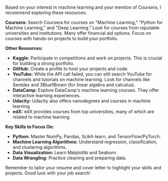 Based on your interest in machine learning and your mention of Coursera, I recommend exploring these resources:

**Coursera:** Search Coursera for courses on "Machine Learning," "Python for Machine Learning," and "Deep Learning."  Look for courses from reputable universities and institutions.  Many offer financial aid options.  Focus on courses with hands-on projects to build your portfolio.

**Other Resources:**

* **Kaggle:** Participate in competitions and work on projects.  This is crucial for building a strong portfolio.
* **GitHub:** Create a profile to host your projects and code.
* **YouTube:** While the API call failed, you can still search YouTube for channels and tutorials on machine learning.  Look for channels like Sentdex and 3Blue1Brown (for linear algebra and calculus).
* **DataCamp:** Explore DataCamp's machine learning courses. They offer interactive learning experiences.
* **Udacity:** Udacity also offers nanodegrees and courses in machine learning.
* **edX:** edX provides courses from top universities, many of which are related to machine learning.

**Key Skills to Focus On:**

* **Python:**  Master NumPy, Pandas, Scikit-learn, and TensorFlow/PyTorch.
* **Machine Learning Algorithms:** Understand regression, classification, and clustering algorithms.
* **Data Visualization:** Learn Matplotlib and Seaborn.
* **Data Wrangling:** Practice cleaning and preparing data.

Remember to tailor your resume and cover letter to highlight your skills and projects.  Good luck with your job search!